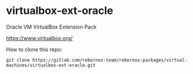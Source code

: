 # virtualbox-ext-oracle

Oracle VM VirtualBox Extension Pack

https://www.virtualbox.org/

How to clone this repo:

```
git clone https://gitlab.com/rebornos-team/rebornos-packages/virtual-machines/virtualbox-ext-oracle.git
```


